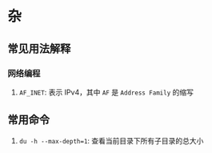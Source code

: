 # 杂

## 常见用法解释

### 网络编程

1. `AF_INET`: 表示 IPv4，其中 `AF` 是 `Address Family` 的缩写


## 常用命令

1. `du -h --max-depth=1`: 查看当前目录下所有子目录的总大小

<Vssue title="Linux 杂" />
